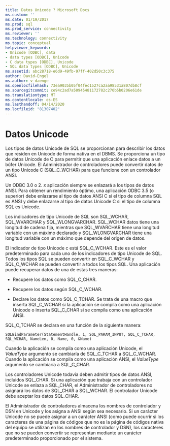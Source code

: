 ```yaml
---
title: Datos Unicode ? Microsoft Docs
ms.custom: ''
ms.date: 01/19/2017
ms.prod: sql
ms.prod_service: connectivity
ms.reviewer: ''
ms.technology: connectivity
ms.topic: conceptual
helpviewer_keywords:
- Unicode [ODBC], data
- data types [ODBC], Unicode
- C data types [ODBC], Unicode
- SQL data types [ODBC], Unicode
ms.assetid: abc28718-e6d9-49fb-97ff-402d50c3c375
author: David-Engel
ms.author: v-daenge
ms.openlocfilehash: 73ea9035b05f04fec1527ca2aa98531a807db8cf
ms.sourcegitcommit: ce94c2ad7a50945481172782c270b5b0206e61de
ms.translationtype: MT
ms.contentlocale: es-ES
ms.lasthandoff: 04/14/2020
ms.locfileid: "81307402"
---
```

# <a name="unicode-data"></a>Datos Unicode
Los tipos de datos Unicode de SQL se proporcionan para describir los datos que residen en Unicode de forma nativa en el DBMS. Se proporciona un tipo de datos Unicode de C para permitir que una aplicación enlace datos a un búfer Unicode. El Administrador de controladores puede convertir datos de un tipo Unicode C (SQL_C_WCHAR) para que funcione con un controlador ANSI.  
  
 Un ODBC 3.0 o 2. *x* aplicación siempre se enlazará a los tipos de datos ANSI. Para obtener un rendimiento óptimo, una aplicación ODBC 3.5 (o superior) debe enlazarse al tipo de datos ANSI C si el tipo de columna SQL es ANSI y debe enlazarse al tipo de datos Unicode C si el tipo de columna SQL es Unicode.  
  
 Los indicadores de tipo Unicode de SQL son SQL_WCHAR, SQL_WVARCHAR y SQL_WLONGVARCHAR. SQL_WCHAR datos tiene una longitud de cadena fija, mientras que SQL_WVARCHAR tiene una longitud variable con un máximo declarado y SQL_WLONGVARCHAR tiene una longitud variable con un máximo que depende del origen de datos.  
  
 El indicador de tipo Unicode c está SQL_C_WCHAR. Este es el valor predeterminado para cada uno de los indicadores de tipo Unicode de SQL. Todos los tipos SQL se pueden convertir en SQL_C_WCHAR y SQL_C_WCHAR se pueden convertir a todos los tipos SQL. Una aplicación puede recuperar datos de una de estas tres maneras:  
  
-   Recupere los datos como SQL_C_CHAR.  
  
-   Recupere los datos según SQL_C_WCHAR.  
  
-   Declare los datos como SQL_C_TCHAR. Se trata de una macro que inserta SQL_C_WCHAR si la aplicación se compila como una aplicación Unicode o inserta SQL_C_CHAR si se compila como una aplicación ANSI.  
  
 SQL_C_TCHAR se declara en una función de la siguiente manera:  
  
```  
SQLBindParameter(StatementHandle, 1, SQL_PARAM_INPUT, SQL_C_TCHAR, SQL_WCHAR, NameLen, 0, Name, 0, &Name)  
```  
  
 Cuando la aplicación se compila como una aplicación Unicode, el *ValueType* argumento se cambiaría de SQL_C_TCHAR a SQL_C_WCHAR. Cuando la aplicación se compila como una aplicación ANSI, el *ValueType* argumento se cambiaría a SQL_C_CHAR.  
  
 Los controladores Unicode todavía deben admitir tipos de datos ANSI, incluidos SQL_CHAR. Si una aplicación que trabaja con un controlador Unicode se enlaza a SQL_CHAR, el Administrador de controladores no asignará los datos de SQL_CHAR a SQL_WCHAR. El controlador Unicode debe aceptar los datos SQL_CHAR.  
  
 El Administrador de controladores almacena los nombres de controlador y DSN en Unicode y los asigna a ANSI según sea necesario. Si un carácter Unicode no se puede asignar a un carácter ANSI (como puede ocurrir si los caracteres de una página de códigos que no es la página de códigos nativa del equipo se utilizan en los nombres de controlador y DSN), los caracteres que no se pueden convertir se representan mediante un carácter predeterminado proporcionado por el sistema.
